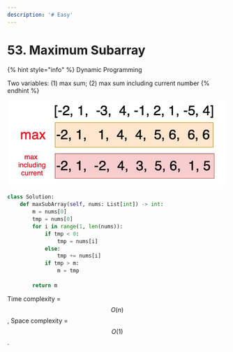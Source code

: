 ```yaml
---
description: '# Easy'
---
```


# 53. Maximum Subarray

{% hint style="info" %}
Dynamic Programming

Two variables: \(1\) max sum; \(2\) max sum including current number
{% endhint %}

![](../.gitbook/assets/1600749087530.jpg)

```python
class Solution:
    def maxSubArray(self, nums: List[int]) -> int:
        m = nums[0]
        tmp = nums[0]
        for i in range(1, len(nums)):
            if tmp < 0:
                tmp = nums[i]
            else:
                tmp += nums[i]
            if tmp > m:
                m = tmp
            
        return m
```

Time complexity = $$O(n)$$ , Space complexity = $$O(1)$$ .

